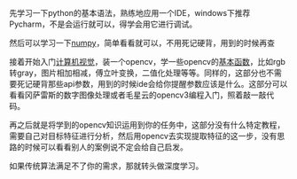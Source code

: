 先学习一下python的基本语法，熟练地应用一个IDE，windows下推荐Pycharm，不是会运行就可以，得学会用它进行调试。

然后可以学习一下[numpy](https://www.zhihu.com/search?q=numpy&search_source=Entity&hybrid_search_source=Entity&hybrid_search_extra=%7B%22sourceType%22%3A%22answer%22%2C%22sourceId%22%3A2399309981%7D)，简单看看就可以，不用死记硬背，用到的时候再查

接着开始入门[计算机视觉](https://www.zhihu.com/search?q=%E8%AE%A1%E7%AE%97%E6%9C%BA%E8%A7%86%E8%A7%89&search_source=Entity&hybrid_search_source=Entity&hybrid_search_extra=%7B%22sourceType%22%3A%22answer%22%2C%22sourceId%22%3A2399309981%7D)，装一个opencv，学一些opencv的[基本函数](https://www.zhihu.com/search?q=%E5%9F%BA%E6%9C%AC%E5%87%BD%E6%95%B0&search_source=Entity&hybrid_search_source=Entity&hybrid_search_extra=%7B%22sourceType%22%3A%22answer%22%2C%22sourceId%22%3A2399309981%7D)，比如rgb转gray，图片相加相减，傅立叶变换，二值化处理等等。同样的，这部分也不需要死记硬背那些api参数，用到的时候ide会给你提醒参数应该是什么。这部分可以看看冈萨雷斯的数字图像处理或者毛星云的opencv3编程入门，照着敲一敲代码。

再之后就是将学到的opencv知识运用到你的任务中，这部分没有什么特定教程，需要自己对目标特征进行分析，然后用opencv去实现提取特征的这一步，没有思路的时候可以看看别人的案例说不定会给自己启发。

如果传统算法满足不了你的需求，那就转头做深度学习。

  
